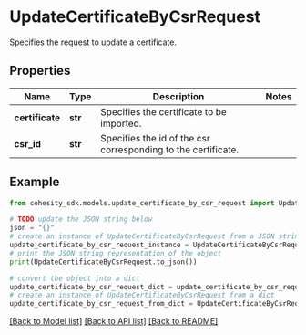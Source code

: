 # UpdateCertificateByCsrRequest

Specifies the request to update a certificate.

## Properties

Name | Type | Description | Notes
------------ | ------------- | ------------- | -------------
**certificate** | **str** | Specifies the certificate to be imported. | 
**csr_id** | **str** | Specifies the id of the csr corresponding to the certificate. | 

## Example

```python
from cohesity_sdk.models.update_certificate_by_csr_request import UpdateCertificateByCsrRequest

# TODO update the JSON string below
json = "{}"
# create an instance of UpdateCertificateByCsrRequest from a JSON string
update_certificate_by_csr_request_instance = UpdateCertificateByCsrRequest.from_json(json)
# print the JSON string representation of the object
print(UpdateCertificateByCsrRequest.to_json())

# convert the object into a dict
update_certificate_by_csr_request_dict = update_certificate_by_csr_request_instance.to_dict()
# create an instance of UpdateCertificateByCsrRequest from a dict
update_certificate_by_csr_request_from_dict = UpdateCertificateByCsrRequest.from_dict(update_certificate_by_csr_request_dict)
```
[[Back to Model list]](../README.md#documentation-for-models) [[Back to API list]](../README.md#documentation-for-api-endpoints) [[Back to README]](../README.md)



